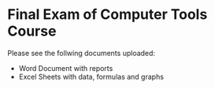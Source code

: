 # Final Exam of Computer Tools Course

Please see the follwing documents uploaded:
- Word Document with reports
- Excel Sheets with data, formulas and graphs
